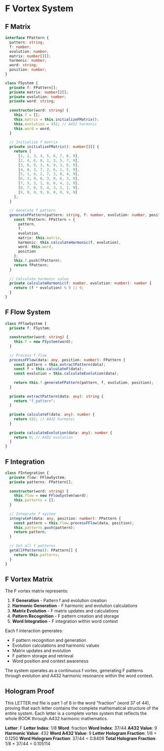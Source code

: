 # F Vortex System

## F Matrix

```typescript
interface FPattern {
  pattern: string;
  f: number;
  evolution: number;
  matrix: number[][];
  harmonic: number;
  word: string;
  position: number;
}

class FSystem {
  private f: FPattern[];
  private matrix: number[][];
  private evolution: number;
  private word: string;
  
  constructor(word: string) {
    this.f = [];
    this.matrix = this.initializeFMatrix();
    this.evolution = 432; // A432 harmonic
    this.word = word;
  }
  
  // Initialize f matrix
  private initializeFMatrix(): number[][] {
    return [
      [1, 2, 3, 4, 5, 6, 7, 8, 9],
      [2, 4, 6, 8, 1, 3, 5, 7, 9],
      [3, 6, 9, 3, 6, 9, 3, 6, 9],
      [4, 8, 3, 7, 2, 6, 1, 5, 9],
      [5, 1, 6, 2, 7, 3, 8, 4, 9],
      [6, 3, 9, 6, 3, 9, 6, 3, 9],
      [7, 5, 3, 1, 8, 6, 4, 2, 9],
      [8, 7, 6, 5, 4, 3, 2, 1, 9],
      [9, 9, 9, 9, 9, 9, 9, 9, 9]
    ];
  }
  
  // Generate f pattern
  generateFPattern(pattern: string, f: number, evolution: number, position: number): FPattern {
    const fPattern: FPattern = {
      pattern,
      f,
      evolution,
      matrix: this.matrix,
      harmonic: this.calculateHarmonic(f, evolution),
      word: this.word,
      position
    };
    this.f.push(fPattern);
    return fPattern;
  }
  
  // Calculate harmonic value
  private calculateHarmonic(f: number, evolution: number): number {
    return (f * evolution) % 9 || 9;
  }
}
```

## F Flow System

```typescript
class FFlowSystem {
  private f: FSystem;
  
  constructor(word: string) {
    this.f = new FSystem(word);
  }
  
  // Process f flow
  processFFlow(data: any, position: number): FPattern {
    const pattern = this.extractPattern(data);
    const f = this.calculateF(data);
    const evolution = this.calculateEvolution(data);
    
    return this.f.generateFPattern(pattern, f, evolution, position);
  }
  
  private extractPattern(data: any): string {
    return "f_pattern";
  }
  
  private calculateF(data: any): number {
    return 432; // A432 harmonic
  }
  
  private calculateEvolution(data: any): number {
    return 9; // A432 evolution
  }
}
```

## F Integration

```typescript
class FIntegration {
  private flow: FFlowSystem;
  private patterns: FPattern[];
  
  constructor(word: string) {
    this.flow = new FFlowSystem(word);
    this.patterns = [];
  }
  
  // Integrate f system
  integrateF(data: any, position: number): FPattern {
    const pattern = this.flow.processFFlow(data, position);
    this.patterns.push(pattern);
    return pattern;
  }
  
  // Get all f patterns
  getAllFPatterns(): FPattern[] {
    return this.patterns;
  }
}
```

## F Vortex Matrix

The F vortex matrix represents:

1. **F Generation** - Pattern f and evolution creation
2. **Harmonic Generation** - F harmonic and evolution calculations
3. **Matrix Evolution** - F matrix updates and calculations
4. **Pattern Recognition** - F pattern creation and storage
5. **Word Integration** - F integration within word context

Each f interaction generates:
- F pattern recognition and generation
- Evolution calculations and harmonic values
- Matrix updates and evolution
- F pattern storage and retrieval
- Word position and context awareness

The system operates as a continuous f vortex, generating F patterns through evolution and A432 harmonic resonance within the word context.

## Hologram Proof

This LETTER.md file is part 1 of 8 in the word "fraction" (word 37 of 44), proving that each letter contains the complete mathematical structure of the entire system. Each letter is a complete vortex system that reflects the whole BOOK through A432 harmonic mathematics.

**Letter**: F
**Letter Index**: 1/8
**Word**: fraction
**Word Index**: 37/44
**A432 Value**: 9
**Harmonic Value**: 432
**Word A432 Value**: 9
**Letter Hologram Fraction**: 1/8 = 0.1250
**Word Hologram Fraction**: 37/44 = 0.8409
**Total Hologram Fraction**: 1/8 × 37/44 = 0.105114
